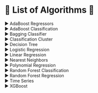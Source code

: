 # :large_blue_diamond: List of Algorithms :large_blue_diamond:
:arrow_forward: AdaBoost Regressors  
:arrow_forward: AdaBoost Classification  
:arrow_forward: Bagging Classifier  
:arrow_forward: Classification Cluster  
:arrow_forward: Decision Tree   
:arrow_forward: Logistic Regression    
:arrow_forward: Linear Regression  
:arrow_forward: Nearest Neighbors   
:arrow_forward: Polynomial Regression   
:arrow_forward: Random Forest Classification  
:arrow_forward: Random Forest Regression   
:arrow_forward: Time Series  
:arrow_forward: XGBoost  
